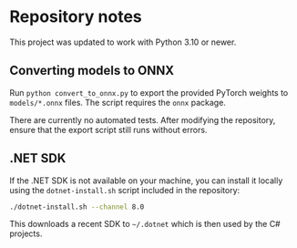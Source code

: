 # Repository notes

This project was updated to work with Python 3.10 or newer.

## Converting models to ONNX
Run `python convert_to_onnx.py` to export the provided PyTorch weights to
`models/*.onnx` files. The script requires the `onnx` package.

There are currently no automated tests. After modifying the repository, ensure
that the export script still runs without errors.

## .NET SDK
If the .NET SDK is not available on your machine, you can install it locally
using the `dotnet-install.sh` script included in the repository:

```bash
./dotnet-install.sh --channel 8.0
```
This downloads a recent SDK to `~/.dotnet` which is then used by the C#
projects.
